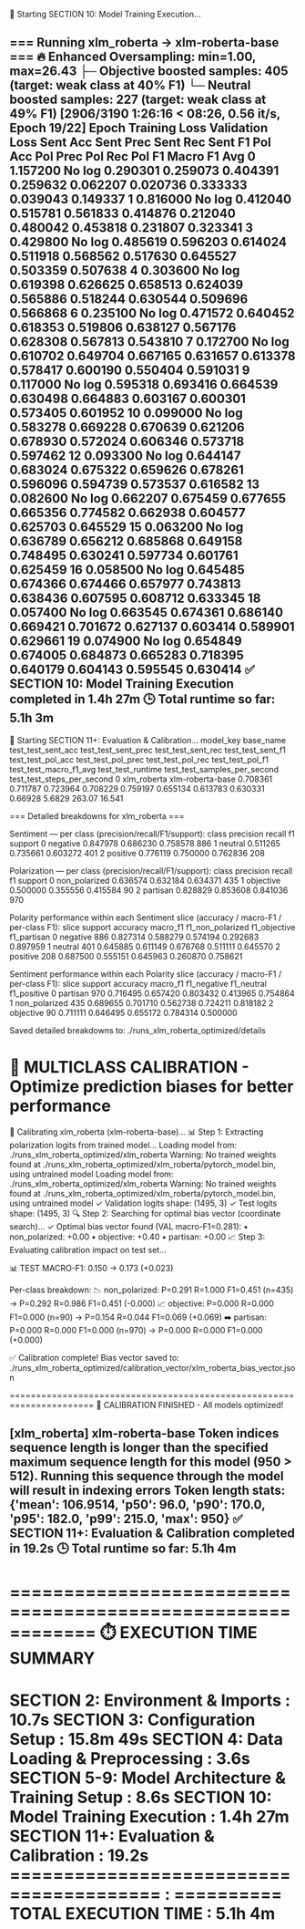 🚀 Starting SECTION 10: Model Training Execution...

=== Running xlm_roberta -> xlm-roberta-base ===
🔥 Enhanced Oversampling: min=1.00, max=26.43
   ├─ Objective boosted samples: 405 (target: weak class at 40% F1)
   └─ Neutral boosted samples: 227 (target: weak class at 49% F1)
 [2906/3190 1:26:16 < 08:26, 0.56 it/s, Epoch 19/22]
Epoch	Training Loss	Validation Loss	Sent Acc	Sent Prec	Sent Rec	Sent F1	Pol Acc	Pol Prec	Pol Rec	Pol F1	Macro F1 Avg
0	1.157200	No log	0.290301	0.259073	0.404391	0.259632	0.062207	0.020736	0.333333	0.039043	0.149337
1	0.816000	No log	0.412040	0.515781	0.561833	0.414876	0.212040	0.480042	0.453818	0.231807	0.323341
3	0.429800	No log	0.485619	0.596203	0.614024	0.511918	0.568562	0.517630	0.645527	0.503359	0.507638
4	0.303600	No log	0.619398	0.626625	0.658513	0.624039	0.565886	0.518244	0.630544	0.509696	0.566868
6	0.235100	No log	0.471572	0.640452	0.618353	0.519806	0.638127	0.567176	0.628308	0.567813	0.543810
7	0.172700	No log	0.610702	0.649704	0.667165	0.631657	0.613378	0.578417	0.600190	0.550404	0.591031
9	0.117000	No log	0.595318	0.693416	0.664539	0.630498	0.664883	0.603167	0.600301	0.573405	0.601952
10	0.099000	No log	0.583278	0.669228	0.670639	0.621206	0.678930	0.572024	0.606346	0.573718	0.597462
12	0.093300	No log	0.644147	0.683024	0.675322	0.659626	0.678261	0.596096	0.594739	0.573537	0.616582
13	0.082600	No log	0.662207	0.675459	0.677655	0.665356	0.774582	0.662938	0.604577	0.625703	0.645529
15	0.063200	No log	0.636789	0.656212	0.685868	0.649158	0.748495	0.630241	0.597734	0.601761	0.625459
16	0.058500	No log	0.645485	0.674366	0.674466	0.657977	0.743813	0.638436	0.607595	0.608712	0.633345
18	0.057400	No log	0.663545	0.674361	0.686140	0.669421	0.701672	0.627137	0.603414	0.589901	0.629661
19	0.074900	No log	0.654849	0.674005	0.684873	0.665283	0.718395	0.640179	0.604143	0.595545	0.630414
✅ SECTION 10: Model Training Execution completed in 1.4h 27m
🕒 Total runtime so far: 5.1h 3m
------------------------------------------------------------

🚀 Starting SECTION 11+: Evaluation & Calibration...
model_key	base_name	test_test_sent_acc	test_test_sent_prec	test_test_sent_rec	test_test_sent_f1	test_test_pol_acc	test_test_pol_prec	test_test_pol_rec	test_test_pol_f1	test_test_macro_f1_avg	test_test_runtime	test_test_samples_per_second	test_test_steps_per_second
0	xlm_roberta	xlm-roberta-base	0.708361	0.711787	0.723964	0.708229	0.759197	0.655134	0.613783	0.630331	0.66928	5.6829	263.07	16.541

=== Detailed breakdowns for xlm_roberta ===

Sentiment — per class (precision/recall/F1/support):
class	precision	recall	f1	support
0	negative	0.847978	0.686230	0.758578	886
1	neutral	0.511265	0.735661	0.603272	401
2	positive	0.776119	0.750000	0.762836	208

Polarization — per class (precision/recall/F1/support):
class	precision	recall	f1	support
0	non_polarized	0.636574	0.632184	0.634371	435
1	objective	0.500000	0.355556	0.415584	90
2	partisan	0.828829	0.853608	0.841036	970

Polarity performance within each Sentiment slice (accuracy / macro-F1 / per-class F1):
slice	support	accuracy	macro_f1	f1_non_polarized	f1_objective	f1_partisan
0	negative	886	0.827314	0.588279	0.574194	0.292683	0.897959
1	neutral	401	0.645885	0.611149	0.676768	0.511111	0.645570
2	positive	208	0.687500	0.555151	0.645963	0.260870	0.758621

Sentiment performance within each Polarity slice (accuracy / macro-F1 / per-class F1):
slice	support	accuracy	macro_f1	f1_negative	f1_neutral	f1_positive
0	partisan	970	0.716495	0.657420	0.803432	0.413965	0.754864
1	non_polarized	435	0.689655	0.701710	0.562738	0.724211	0.818182
2	objective	90	0.711111	0.646495	0.655172	0.784314	0.500000

Saved detailed breakdowns to: ./runs_xlm_roberta_optimized/details

🎯 MULTICLASS CALIBRATION - Optimize prediction biases for better performance
======================================================================

🔧 Calibrating xlm_roberta (xlm-roberta-base)...
📊 Step 1: Extracting polarization logits from trained model...
   Loading model from: ./runs_xlm_roberta_optimized/xlm_roberta
   Warning: No trained weights found at ./runs_xlm_roberta_optimized/xlm_roberta/pytorch_model.bin, using untrained model
   Loading model from: ./runs_xlm_roberta_optimized/xlm_roberta
   Warning: No trained weights found at ./runs_xlm_roberta_optimized/xlm_roberta/pytorch_model.bin, using untrained model
   ✓ Validation logits shape: (1495, 3)
   ✓ Test logits shape: (1495, 3)
🔍 Step 2: Searching for optimal bias vector (coordinate search)...
   ✓ Optimal bias vector found (VAL macro-F1=0.281):
      • non_polarized: +0.00
      •     objective: +0.40
      •      partisan: +0.00
📈 Step 3: Evaluating calibration impact on test set...

   📊 TEST MACRO-F1: 0.150 → 0.173 (+0.023)

   Per-class breakdown:
   📉 non_polarized: P=0.291 R=1.000 F1=0.451 (n=435)  →  P=0.292 R=0.986 F1=0.451 (-0.000)
   📈     objective: P=0.000 R=0.000 F1=0.000 (n=90)  →  P=0.154 R=0.044 F1=0.069 (+0.069)
   ➡️      partisan: P=0.000 R=0.000 F1=0.000 (n=970)  →  P=0.000 R=0.000 F1=0.000 (+0.000)

✅ Calibration complete! Bias vector saved to:
   ./runs_xlm_roberta_optimized/calibration_vector/xlm_roberta_bias_vector.json

======================================================================
🎉 CALIBRATION FINISHED - All models optimized!

[xlm_roberta] xlm-roberta-base
Token indices sequence length is longer than the specified maximum sequence length for this model (950 > 512). Running this sequence through the model will result in indexing errors
Token length stats: {'mean': 106.9514, 'p50': 96.0, 'p90': 170.0, 'p95': 182.0, 'p99': 215.0, 'max': 950}
✅ SECTION 11+: Evaluation & Calibration completed in 19.2s
🕒 Total runtime so far: 5.1h 4m
------------------------------------------------------------

============================================================
⏱️  EXECUTION TIME SUMMARY
============================================================
SECTION 2: Environment & Imports         : 10.7s
SECTION 3: Configuration Setup           : 15.8m 49s
SECTION 4: Data Loading & Preprocessing  : 3.6s
SECTION 5-9: Model Architecture & Training Setup : 8.6s
SECTION 10: Model Training Execution     : 1.4h 27m
SECTION 11+: Evaluation & Calibration    : 19.2s
======================================== : ==========
TOTAL EXECUTION TIME                     : 5.1h 4m
============================================================